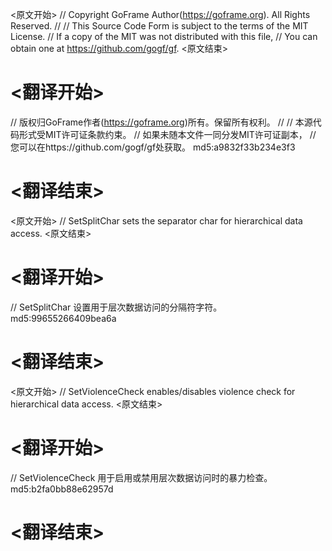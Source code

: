 
<原文开始>
// Copyright GoFrame Author(https://goframe.org). All Rights Reserved.
//
// This Source Code Form is subject to the terms of the MIT License.
// If a copy of the MIT was not distributed with this file,
// You can obtain one at https://github.com/gogf/gf.
<原文结束>

# <翻译开始>
// 版权归GoFrame作者(https://goframe.org)所有。保留所有权利。
//
// 本源代码形式受MIT许可证条款约束。
// 如果未随本文件一同分发MIT许可证副本，
// 您可以在https://github.com/gogf/gf处获取。 md5:a9832f33b234e3f3
# <翻译结束>


<原文开始>
// SetSplitChar sets the separator char for hierarchical data access.
<原文结束>

# <翻译开始>
// SetSplitChar 设置用于层次数据访问的分隔符字符。 md5:99655266409bea6a
# <翻译结束>


<原文开始>
// SetViolenceCheck enables/disables violence check for hierarchical data access.
<原文结束>

# <翻译开始>
// SetViolenceCheck 用于启用或禁用层次数据访问时的暴力检查。 md5:b2fa0bb88e62957d
# <翻译结束>

